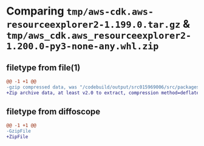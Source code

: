 # Comparing `tmp/aws-cdk.aws-resourceexplorer2-1.199.0.tar.gz` & `tmp/aws_cdk.aws_resourceexplorer2-1.200.0-py3-none-any.whl.zip`

## filetype from file(1)

```diff
@@ -1 +1 @@
-gzip compressed data, was "/codebuild/output/src015969006/src/packages/@aws-cdk/aws-resourceexplorer2/dist/python/aws-cdk.aws-resourceexplorer2-1.199.0.ta", last modified: Thu Apr 20 17:20:33 2023, max compression
+Zip archive data, at least v2.0 to extract, compression method=deflate
```

## filetype from diffoscope

```diff
@@ -1 +1 @@
-GzipFile
+ZipFile
```

